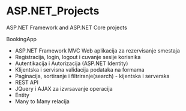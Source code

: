 # ASP.NET_Projects
ASP.NET Framework and ASP.NET Core projects

BookingApp
- ASP.NET Framework MVC Web aplikacija za rezervisanje smestaja
- Registracija, login, logout i cuvanje sesije korisnika
- Autentikacija i Autorizacija (ASP.NET Identity)
- Klijentska i servisna validacija podataka na formama
- Paginacija, sortiranje i filtriranje(search) - kijentska i serverska
- REST API
- JQuery i AJAX za izvrsavanje operacija 
- Entity
- Many to Many relacija
